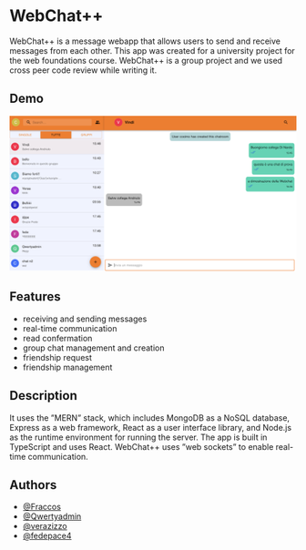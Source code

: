 # WebChat++

WebChat++ is a message webapp that allows users to send and receive messages from each other.
This app was created for a university project for the web foundations course. 
WebChat++ is a group project and we used cross peer code review while writing it.



## Demo
![Demo of WebChat++](https://raw.githubusercontent.com/Fraccos/Fraccos/main/webchatDemo.png)

## Features
- receiving and sending messages
- real-time communication
- read confermation
- group chat management and creation
- friendship request
- friendship management



## Description
It uses the ”MERN” stack, which includes MongoDB as a NoSQL database, Express as a web framework, React as a user interface library, and Node.js as the runtime environment for
running the server.
The app is built in TypeScript and uses React.
WebChat++ uses ”web sockets” to enable real-time communication.


## Authors

- [@Fraccos](https://github.com/Fraccos)
- [@Qwertyadmin](https://github.com/Qwertyadmin)
- [@verazizzo](https://github.com/verazizzo)
- [@fedepace4](https://github.com/fedepace4)
